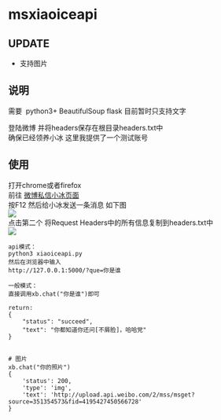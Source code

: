 # msxiaoiceapi

## UPDATE

- 支持图片  

## 说明   
需要  python3+ BeautifulSoup flask 目前暂时只支持文字  

登陆微博 并将headers保存在根目录headers.txt中  
确保已经领养小冰 这里我提供了一个测试账号

## 使用

打开chrome或者firefox  
前往 [微博私信小冰页面](http://weibo.com/message/history?uid=5175429989&name=%E5%B0%8F%E5%86%B0)  
按F12 然后给小冰发送一条消息 如下图  
![](./img/step1.png)  
点击第二个 将Request Headers中的所有信息复制到headers.txt中  
![](./img/step2.png)


    api模式：
    python3 xiaoiceapi.py
    然后在浏览器中输入
    http://127.0.0.1:5000/?que=你是谁
    
    一般模式：
    直接调用xb.chat("你是谁")即可

    return:
    {  
        "status": "succeed",  
        "text": "你都知道你还问[不屑脸]，哈哈党"  
    }


    # 图片
    xb.chat("你的照片")
    {
        'status': 200, 
        'type': 'img', 
        'text': 'http://upload.api.weibo.com/2/mss/msget?source=351354573&fid=4195427450566728'
    }  

    
